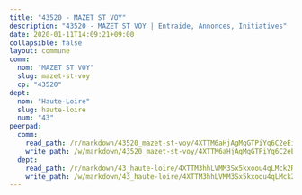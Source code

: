 ```yaml
---
title: "43520 - MAZET ST VOY"
description: "43520 - MAZET ST VOY | Entraide, Annonces, Initiatives"
date: 2020-01-11T14:09:21+09:00
collapsible: false
layout: commune
comm:
  nom: "MAZET ST VOY"
  slug: mazet-st-voy
  cp: "43520"
dept:
  nom: "Haute-Loire"
  slug: haute-loire
  num: "43"
peerpad:
  comm:
    read_path: /r/markdown/43520_mazet-st-voy/4XTTM6aHjAgMqGTPiYq6C2eEiuAJEMoAwpXE5wmVaZvJi6NuM
    write_path: /w/markdown/43520_mazet-st-voy/4XTTM6aHjAgMqGTPiYq6C2eEiuAJEMoAwpXE5wmVaZvJi6NuM-K3TgV7pUFv1WYUryQZACG7qAvDRRZbBBfUHnGnTzrEN69DVYkSHwWHdbZc6mxo6wiXovX5jFddQdKGjF8nkeGM35BnKx4RpP4p7NLvnTjwB214o9pqCRKHBoyLG4FuhHXjrVFXD9
  dept:
    read_path: /r/markdown/43_haute-loire/4XTTM3hhLVMM3Sx5kxoou4qLMck2RjGiJF8bjxPuKy3VyRdWX
    write_path: /w/markdown/43_haute-loire/4XTTM3hhLVMM3Sx5kxoou4qLMck2RjGiJF8bjxPuKy3VyRdWX-K3TgTnndWXCUw13Pw3gJoEo9qHUCGXZ4frH2coLZWWDcoWKo22cU2VNENpi117F5bi6bu3WHMPd2VTrETU2R5owQhCBrUQgvCKerk4NqeDhN66egG9mHY8CCfEckbCp9SecEdL6b
---
```


